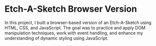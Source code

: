 # Etch-A-Sketch Browser Version

In this project, I built a browser-based version of an Etch-A-Sketch using HTML, CSS, and JavaScript. The goal was to practice and apply DOM manipulation techniques, work with event handling, and enhance my understanding of dynamic styling using JavaScript.
